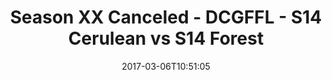 ---
title: Season XX Canceled - DCGFFL - S14 Cerulean vs S14 Forest
teams-score:
- team: _teams/s14-cerulean.md
  score: 45
- team: _teams/s14-forest.md
  score: 18
mvp: J. Connolly (Cerulean), L. James (Forest)
game-ball: K. Malcolm (Cerulean), C. Wooley (Forest)
sportsperson: ''
season: 14
week: 1
date: '2017-03-06T10:51:05'
pageid: season-14-week-1-march-5-2016-5092-vs-5095
---